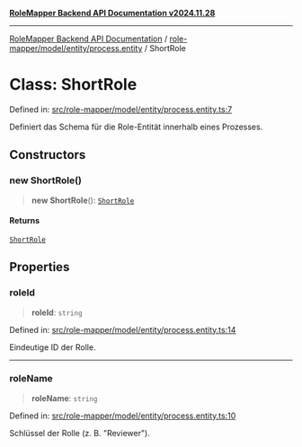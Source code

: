 [**RoleMapper Backend API Documentation v2024.11.28**](../../../../../README.md)

***

[RoleMapper Backend API Documentation](../../../../../modules.md) / [role-mapper/model/entity/process.entity](../README.md) / ShortRole

# Class: ShortRole

Defined in: [src/role-mapper/model/entity/process.entity.ts:7](https://github.com/FlowCraft-AG/RoleMapper/blob/60ae5b0c50e531d470a492fa6758544dd7523d6f/backend/src/role-mapper/model/entity/process.entity.ts#L7)

Definiert das Schema für die Role-Entität innerhalb eines Prozesses.

## Constructors

### new ShortRole()

> **new ShortRole**(): [`ShortRole`](ShortRole.md)

#### Returns

[`ShortRole`](ShortRole.md)

## Properties

### roleId

> **roleId**: `string`

Defined in: [src/role-mapper/model/entity/process.entity.ts:14](https://github.com/FlowCraft-AG/RoleMapper/blob/60ae5b0c50e531d470a492fa6758544dd7523d6f/backend/src/role-mapper/model/entity/process.entity.ts#L14)

Eindeutige ID der Rolle.

***

### roleName

> **roleName**: `string`

Defined in: [src/role-mapper/model/entity/process.entity.ts:10](https://github.com/FlowCraft-AG/RoleMapper/blob/60ae5b0c50e531d470a492fa6758544dd7523d6f/backend/src/role-mapper/model/entity/process.entity.ts#L10)

Schlüssel der Rolle (z. B. "Reviewer").
